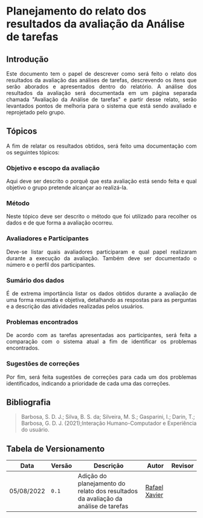 # Planejamento do relato dos resultados da avaliação da Análise de tarefas

## Introdução

<div style="text-align: justify">
Este documento tem o papel de descrever como será feito o relato dos resultados da avaliação das análises de tarefas, descrevendo os itens que serão aborados e apresentados dentro do relatório. A análise dos resultados da avaliação será documentada em um página separada chamada "Avaliação da Análise de tarefas" e partir desse relato, serão levantados pontos de melhoria para o sistema que está sendo avaliado e reprojetado pelo grupo.
</div>

## Tópicos

<div style="text-align: justify">
A fim de relatar os resultados obtidos, será feito uma documentação com os seguintes tópicos:
</div>

### Objetivo e escopo da avaliação

<div style="text-align: justify">
Aqui deve ser descrito o porquê que esta avaliação está sendo feita e qual objetivo o grupo pretende alcançar ao realizá-la.
</div>

### Método

<div style="text-align: justify">
Neste tópico deve ser descrito o método que foi utilizado para recolher os dados e de que forma a avaliação ocorreu.
</div>

### Avaliadores e Participantes

<div style="text-align: justify">
Deve-se listar quais avaliadores participaram e qual papel realizaram durante a execução da avaliação. Também deve ser documentado o número e o perfil dos participantes.
</div>

### Sumário dos dados

<div style="text-align: justify">
É de extrema importância listar os dados obtidos durante a avaliação de uma forma resumida e objetiva, detalhando as respostas para as perguntas e a descrição das atividades realizadas pelos usuários.
</div>

### Problemas encontrados

<div style="text-align: justify">
De acordo com as tarefas apresentadas aos participantes, será feita a comparação com o sistema atual a fim de identificar os problemas encontrados.
</div>

### Sugestões de correções

<div style="text-align: justify">
Por fim, será feita sugestões de correções para cada um dos problemas identificados, indicando a prioridade de cada uma das correções.
</div>

## Bibliografia
> Barbosa, S. D. J.; Silva, B. S. da; Silveira, M. S.; Gasparini, I.; Darin, T.; Barbosa, G. D. J. (2021);Interação Humano-Computador e Experiência do usuário.

## Tabela de Versionamento

| Data | Versão | Descrição | Autor | Revisor |
| ---- | ------ | --------- | ----- | ------- |
| 05/08/2022 | `0.1`  | Adição do planejamento do relato dos resultados da avaliação da análise de tarefas | [Rafael Xavier](https://github.com/rafaelxavierr) | 